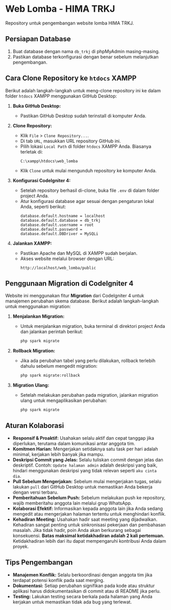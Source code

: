 # Web Lomba - HIMA TRKJ

Repository untuk pengembangan website lomba HIMA TRKJ.

## Persiapan Database

1. Buat database dengan nama `db_trkj` di phpMyAdmin masing-masing.
2. Pastikan database terkonfigurasi dengan benar sebelum melanjutkan pengembangan.

## Cara Clone Repository ke `htdocs` XAMPP

Berikut adalah langkah-langkah untuk meng-clone repository ini ke dalam folder `htdocs` XAMPP menggunakan GitHub Desktop:

1. **Buka GitHub Desktop:**
   - Pastikan GitHub Desktop sudah terinstall di komputer Anda.

2. **Clone Repository:**
   - Klik `File` > `Clone Repository...`.
   - Di tab `URL`, masukkan URL repository GitHub ini.
   - Pilih lokasi `Local Path` di folder `htdocs` XAMPP Anda. Biasanya terletak di:
     ```
     C:\xampp\htdocs\web_lomba
     ```
   - Klik `Clone` untuk mulai mengunduh repository ke komputer Anda.

3. **Konfigurasi CodeIgniter 4:**
   - Setelah repository berhasil di-clone, buka file `.env` di dalam folder project Anda.
   - Atur konfigurasi database agar sesuai dengan pengaturan lokal Anda, seperti berikut:
     ```
     database.default.hostname = localhost
     database.default.database = db_trkj
     database.default.username = root
     database.default.password =
     database.default.DBDriver = MySQLi
     ```

4. **Jalankan XAMPP:**
   - Pastikan Apache dan MySQL di XAMPP sudah berjalan.
   - Akses website melalui browser dengan URL:
     ```
     http://localhost/web_lomba/public
     ```

## Penggunaan Migration di CodeIgniter 4

Website ini menggunakan fitur **Migration** dari CodeIgniter 4 untuk manajemen perubahan skema database. Berikut adalah langkah-langkah untuk menggunakan migration:

1. **Menjalankan Migration:**
   - Untuk menjalankan migration, buka terminal di direktori project Anda dan jalankan perintah berikut:
     ```bash
     php spark migrate
     ```

2. **Rollback Migration:**
   - Jika ada perubahan tabel yang perlu dilakukan, rollback terlebih dahulu sebelum mengedit migration:
     ```bash
     php spark migrate:rollback
     ```

3. **Migration Ulang:**
   - Setelah melakukan perubahan pada migration, jalankan migration ulang untuk mengaplikasikan perubahan:
     ```bash
     php spark migrate
     ```

## Aturan Kolaborasi

- **Responsif & Proaktif:** Usahakan selalu aktif dan cepat tanggap jika diperlukan, terutama dalam komunikasi antar anggota tim.
- **Komitmen Harian:** Mengerjakan setidaknya satu task per hari adalah minimal, kerjakan lebih banyak jika mampu.
- **Deskripsi Commit yang Jelas:** Selalu tuliskan commit dengan jelas dan deskriptif. Contoh: `Update halaman admin` adalah deskripsi yang baik, hindari menggunakan deskripsi yang tidak relevan seperti `aku cinta dia`.
- **Pull Sebelum Mengerjakan:** Sebelum mulai mengerjakan tugas, selalu lakukan `pull` dari GitHub Desktop untuk memastikan Anda bekerja dengan versi terbaru.
- **Pemberitahuan Sebelum Push:** Sebelum melakukan push ke repository, wajib memberitahu anggota lain melalui grup WhatsApp.
- **Kolaborasi Efektif:** Informasikan kepada anggota lain jika Anda sedang mengedit atau mengerjakan halaman tertentu untuk menghindari konflik.
- **Kehadiran Meeting:** Usahakan hadir saat meeting yang dijadwalkan. Kehadiran sangat penting untuk sinkronisasi pekerjaan dan pembahasan masalah. Jika tidak hadir, poin Anda akan berkurang sebagai konsekuensi. **Batas maksimal ketidakhadiran adalah 2 kali pertemuan.** Ketidakhadiran lebih dari itu dapat mempengaruhi kontribusi Anda dalam proyek.

## Tips Pengembangan

- **Manajemen Konflik:** Selalu berkoordinasi dengan anggota tim jika terdapat potensi konflik pada saat merging.
- **Dokumentasi:** Setiap perubahan signifikan pada kode atau struktur aplikasi harus didokumentasikan di commit atau di README jika perlu.
- **Testing:** Lakukan testing secara berkala pada halaman yang Anda kerjakan untuk memastikan tidak ada bug yang terlewat.
